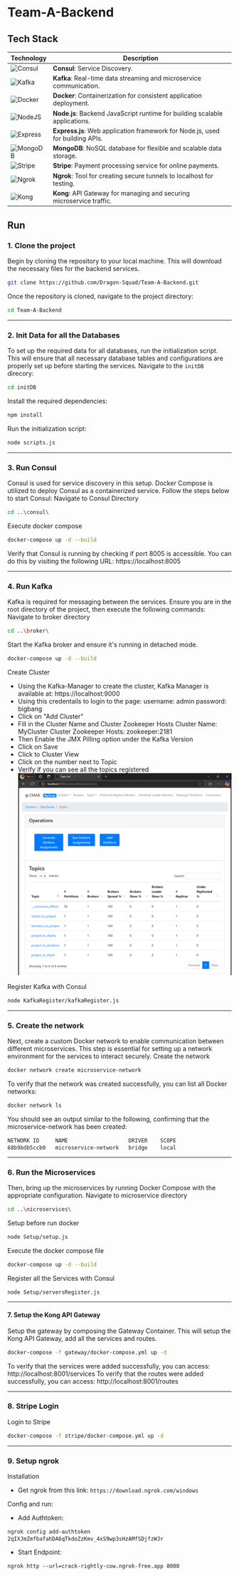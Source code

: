 # Team-A-Backend

## Tech Stack

| Technology        | Description                                                                 |
|-------------------|-----------------------------------------------------------------------------|
| ![Consul](https://img.shields.io/badge/Consul-FF3D00?style=for-the-badge&logo=consul&logoColor=white) | **Consul**: Service Discovery. |
| ![Kafka](https://img.shields.io/badge/Apache_Kafka-231F20?style=for-the-badge&logo=apachekafka&logoColor=white) | **Kafka**: Real-time data streaming and microservice communication. |
| ![Docker](https://img.shields.io/badge/Docker-2496ED?style=for-the-badge&logo=docker&logoColor=white) | **Docker**: Containerization for consistent application deployment. |
| ![NodeJS](https://img.shields.io/badge/Node.js-6DA55F?style=for-the-badge&logo=node.js&logoColor=white) | **Node.js**: Backend JavaScript runtime for building scalable applications. |
| ![Express](https://img.shields.io/badge/Express.js-%23404d59.svg?style=for-the-badge&logo=express&logoColor=%2361DAFB) | **Express.js**: Web application framework for Node.js, used for building APIs. |
| ![MongoDB](https://img.shields.io/badge/MongoDB-47A248?style=for-the-badge&logo=mongodb&logoColor=white) | **MongoDB**: NoSQL database for flexible and scalable data storage. |
| ![Stripe](https://img.shields.io/badge/Stripe-6772E5?style=for-the-badge&logo=stripe&logoColor=white) | **Stripe**: Payment processing service for online payments. |
| ![Ngrok](https://img.shields.io/badge/Ngrok-000000?style=for-the-badge&logo=ngrok&logoColor=white) | **Ngrok**: Tool for creating secure tunnels to localhost for testing. |
| ![Kong](https://img.shields.io/badge/Kong-343434?style=for-the-badge&logo=kong&logoColor=white) | **Kong**: API Gateway for managing and securing microservice traffic. |



## Run 
### 1. Clone the project
Begin by cloning the repository to your local machine. This will download the necessary files for the backend services.
```` sh
git clone https://github.com/Dragon-Squad/Team-A-Backend.git
````
Once the repository is cloned, navigate to the project directory:
```` sh
cd Team-A-Backend
````

<hr>

### 2. Init Data for all the Databases
To set up the required data for all databases, run the initialization script. This will ensure that all necessary database tables and configurations are properly set up before starting the services.
Navigate to the `initDB` direcory:
```` sh
cd initDB
````
Install the required dependencies:
```` sh
npm install
````
Run the initialization script:
```` sh
node scripts.js
````

<hr>

###  3. Run Consul
Consul is used for service discovery in this setup. Docker Compose is utilized to deploy Consul as a containerized service. Follow the steps below to start Consul:
Navigate to Consul Directory
```` sh
cd ..\consul\
````
Execute docker compose
```` sh
docker-compose up -d --build
````
Verify that Consul is running by checking if port 8005 is accessible. You can do this by visiting the following URL: https://localhost:8005

<hr>

### 4. Run Kafka
Kafka is required for messaging between the services. Ensure you are in the root directory of the project, then execute the following commands:
Navigate to broker directory
```` sh
cd ..\broker\
````
Start the Kafka broker and ensure it's running in detached mode.
```` sh
docker-compose up -d --build
````
Create Cluster
   - Using the Kafka-Manager to create the cluster, Kafka Manager is available at: https://localhost:9000
   - Using this credentails to login to the page:
         username: admin
         password: bigbang
   - Click on "Add Cluster"
   - Fill in the Cluster Name and Cluster Zookeeper Hosts
         Cluster Name: MyCluster
         Cluster Zookeeper Hosts: zookeeper:2181
   - Then Enable the JMX Pilling option under the Kafka Version
   - Click on Save
   - Click to Cluster View
   - Click on the number next to Topic
   - Verify if you can see all the topics registered
    ![Image Description](./image/topics.png)

Register Kafka with Consul
```` sh
node KafkaRegister/kafkaRegister.js
````

<hr>

### 5. Create the network
Next, create a custom Docker network to enable communication between different microservices. This step is essential for setting up a network environment for the services to interact securely.
Create the network
```` sh
docker network create microservice-network
````
To verify that the network was created successfully, you can list all Docker networks:
```` sh
docker network ls
````
You should see an output similar to the following, confirming that the microservice-network has been created:
```
NETWORK ID     NAME                   DRIVER    SCOPE
68b9bdb5ccb0   microservice-network   bridge    local
```

<hr>

### 6. Run the Microservices
Then, bring up the microservices by running Docker Compose with the appropriate configuration.
Navigate to microservice directory
````sh
cd ..\microservices\
````
Setup before run docker
```` sh
node Setup/setup.js
````
Execute the docker compose file
```` sh
docker-compose up -d --build
````
Register all the Services with Consul
```` sh
node Setup/serversRegister.js
````

<hr>

#### 7. Setup the Kong API Gateway
Setup the gateway by composing the Gateway Container. This will setup the Kong API Gateway, add all the services and routes.


```` sh
docker-compose -f gateway/docker-compose.yml up -d
````
To verify that the services were added successfully, you can access: http://localhost:8001/services
To verify that the routes were added successfully, you can access: http://localhost:8001/routes

<hr>

### 8. Stripe Login
Login to Stripe
```` sh
docker-compose -f stripe/docker-compose.yml up -d
````

<hr>

### 9. Setup ngrok
Installation
- Get ngrok from this link: `https://download.ngrok.com/windows`

Config and run:
- Add Authtoken: 
````
ngrok config add-authtoken 2qIXJmZmfbafahDA6qTkdoZzKmv_4xS9wp3sHzAMfSDjfzWJr
````
- Start Endpoint:
````
ngrok http --url=crack-rightly-cow.ngrok-free.app 8000
````
